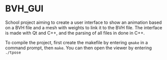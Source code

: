 # BVH_GUI
School project aiming to create a user interface to show an animation based on a BVH file and a mesh with weights to link it to the BVH file. The interface is made with Qt and C++, and the parsing of all files in done in C++.

To compile the project, first create the makefile by entering ```qmake``` in a command prompt, then  ```make```. You can then open the viewer by entering ```./tpose```
